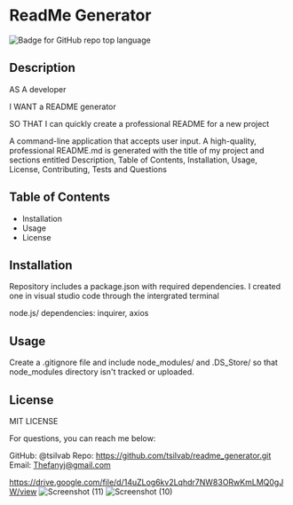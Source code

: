 # ReadMe Generator

![Badge for GitHub repo top language](https://img.shields.io/github/languages/top/${userResponses.username}/${userResponses.repo}?style=flat&logo=appveyor)

## Description

AS A developer

I WANT a README generator

SO THAT I can quickly create a professional README for a new project

A command-line application that accepts user input. A high-quality, professional README.md is generated with the title of my project and sections entitled Description, Table of Contents, Installation, Usage, License, Contributing, Tests and Questions

## Table of Contents

- Installation
- Usage
- License

## Installation

Repository includes a package.json with required dependencies. I created one in visual studio code through the intergrated terminal

node.js/
dependencies: inquirer, axios

## Usage

Create a .gitignore file and include node_modules/ and .DS_Store/ so that node_modules directory isn't tracked or uploaded.

## License

MIT LICENSE

For questions, you can reach me below:

GitHub: @tsilvab
Repo: https://github.com/tsilvab/readme_generator.git
Email: Thefanyj@gmail.com

https://drive.google.com/file/d/14uZLog6kv2Lqhdr7NW83ORwKmLMQ0gJW/view
![Screenshot (11)](https://user-images.githubusercontent.com/78382681/114957392-f3267480-9e2e-11eb-8568-71d36564451b.png)
![Screenshot (10)](https://user-images.githubusercontent.com/78382681/114957402-f7529200-9e2e-11eb-9dab-2d6582208a41.png)
